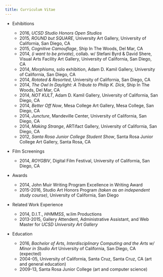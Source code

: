 ```yaml
---
title: Curriculum Vitae
---
```


* Exhibitions
    * 2016, <em>UCSD Studio Honors Open Studios</em>
    * 2015, <em>ROUND but SQUARE</em>, University Art Gallery, University of California, San Diego, CA
    * 2015, <em>Cognitive Camouflage</em>, Ship In The Woods, Del Mar, CA
    * 2014, <em>(i want to be private)</em>, collab. w/ Stefani Byrd &amp; David Shere, Visual Arts Facility Art Gallery, University of California, San Diego, CA
    * 2014, <em>Morphisms</em>, solo exhibition, Adam D. Kamil Gallery, University of California, San Diego, CA
    * 2014, <em>Rotated &amp; Resorted</em>, University of California, San Diego, CA
    * 2014, <em>The Owl In Daylight: A Tribute to Philip K. Dick</em>, Ship In The Woods, Del Mar, CA
    * 2014, <em>NOT KULT</em>, Adam D. Kamil Gallery, University of California, San Diego, CA
    * 2014, <em>Better Off Now</em>, Mesa College Art Gallery, Mesa College, San Diego, CA
    * 2014, <em>Juncture</em>, Mandeville Center, University of California, San Diego, CA
    * 2014, <em>Making Strange</em>, ARTifact Gallery, University of California, San Diego, CA
    * 2012, <em>Santa Rosa Junior College Student Show</em>, Santa Rosa Junior College Art Gallery, Santa Rosa, CA

* Film Screenings
    * 2014, <em>ROYGBIV</em>, Digital Film Festival, University of California, San Diego, CA

* Awards
    * 2014, John Muir Writing Program Excellence in Writing Award
    * 2015-2016, Studio Art Honors Program <em>(taken as an independent study course)</em>, University of California, San Diego

* Related Work Experience
    * 2014, D.I.T., <em>HHMMSS</em>, w.lim Productions
    * 2013-2015, Gallery Attendent, Administrative Assistant, and Web Master for <em>UCSD University Art Gallery</em>

* Education
    * 2016, <em>Bachelor of Arts, Interdisciplinary Computing and the Arts w/ Minor in Studio Art</em> University of California, San Diego, CA (expected)
    * 2004-05, University of California, Santa Cruz, Santa Cruz, CA (art and general education)
    * 2009-13, Santa Rosa Junior College (art and computer science)
